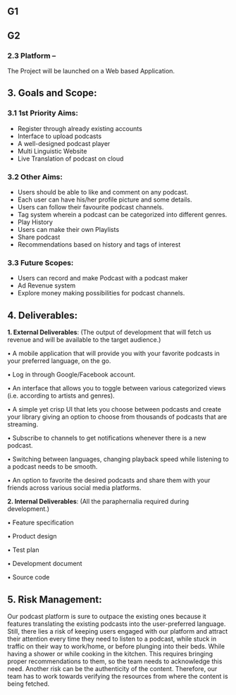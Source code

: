 
G1
------
G2
------
### 2.3 Platform –
  The Project will be launched on a Web based Application.

## 3. Goals and Scope:

### 3.1 1st Priority Aims:

   * Register through already existing accounts
   * Interface to upload podcasts
   * A well-designed podcast player
   * Multi Linguistic Website
   * Live Translation of podcast on cloud

### 3.2 Other Aims:
   
   * Users should be able to like and comment on any podcast.
   * Each user can have his/her profile picture and some details.
   * Users can follow their favourite podcast channels.
   * Tag system wherein a podcast can be categorized into different genres.
   * Play History
   * Users can make their own Playlists
   * Share podcast
   * Recommendations based on history and tags of interest

###  3.3 Future Scopes:
   
   * Users can record and make Podcast with a podcast maker
   * Ad Revenue system
   * Explore money making possibilities for podcast channels.
   

## 4. Deliverables:

**1.	External Deliverables**: (The output of development that will fetch us revenue and will be available to the target audience.)

•	A mobile application that will provide you with your favorite podcasts in your preferred language, on the go.

•	Log in through Google/Facebook account.

•	An interface that allows you to toggle between various categorized views (i.e. according to artists and genres).

•	A simple yet crisp UI that lets you choose between podcasts and create your library giving an option to choose from thousands of podcasts that are streaming.

•	Subscribe to channels to get notifications whenever there is a new podcast.

•	Switching between languages, changing playback speed while listening to a podcast needs to be smooth.

•	An option to favorite the desired podcasts and share them with your friends across various social media platforms.

**2.	Internal Deliverables**: (All the paraphernalia required during development.)

•	Feature specification

•	Product design

•	Test plan

•	Development document

•	Source code

## 5. Risk Management:

Our podcast platform is sure to outpace the existing ones because it features translating the existing podcasts into the user-preferred language.
Still, there lies a risk of keeping users engaged with our platform and attract their attention every time they need to listen to a podcast, while stuck in traffic on their way to work/home, or before plunging into their beds. While having a shower or while cooking in the kitchen.
This requires bringing proper recommendations to them, so the team needs to acknowledge this need.
Another risk can be the authenticity of the content. Therefore, our team has to work towards verifying the resources from where the content is being fetched.
